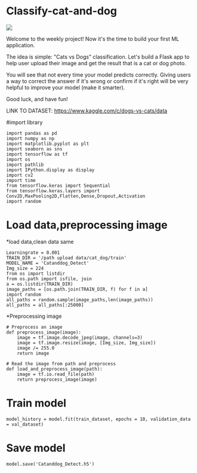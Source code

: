 # Classify-cat-and-dog

![](https://storage.googleapis.com/kaggle-competitions/kaggle/3362/media/woof_meow.jpg)

Welcome to the weekly project! Now it's the time to build your first ML application.

The idea is simple: "Cats vs Dogs" classification. Let's build a Flask app to help user upload their image and get the result that is a cat or dog photo.

You will see that not every time your model predicts correctly. Giving users a way to correct the answer if it's wrong or confirm if it's right will be very helpful to improve your model (make it smarter). 

Good luck, and have fun!


LINK TO DATASET: https://www.kaggle.com/c/dogs-vs-cats/data

#import library
```
import pandas as pd
import numpy as np
import matplotlib.pyplot as plt
import seaborn as sns
import tensorflow as tf
import os
import pathlib
import IPython.display as display
import cv2
import time
from tensorflow.keras import Sequential
from tensorflow.keras.layers import Conv2D,MaxPooling2D,Flatten,Dense,Dropout,Activation
import random
```
# Load data,preprocessing image
*load data,clean data same 
```
Learningrate = 0.001
TRAIN_DIR = '/path upload data/cat_dog/train'
MODEL_NAME = 'Catanddog_Detect'
Img_size = 224
from os import listdir
from os.path import isfile, join
a = os.listdir(TRAIN_DIR)
image_paths = [os.path.join(TRAIN_DIR, f) for f in a]
import random
all_paths = random.sample(image_paths,len(image_paths))
all_paths = all_paths[:25000]
```
*Preprocessing image
```
# Preprocess an image
def preprocess_image(image):
    image = tf.image.decode_jpeg(image, channels=3)
    image = tf.image.resize(image, [Img_size, Img_size])
    image /= 255.0
    return image

# Read the image from path and preprocess
def load_and_preprocess_image(path):
    image = tf.io.read_file(path)
    return preprocess_image(image)
```
# Train model
```
model_history = model.fit(train_dataset, epochs = 10, validation_data = val_dataset)
```
# Save model
```
model.save('Catanddog_Detect.h5')
```
